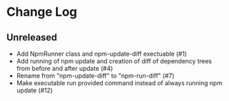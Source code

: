 # Change Log

## Unreleased
* Add NpmRunner class and npm-update-diff exectuable (#1)
* Add running of npm update and creation of diff of dependency trees from before and after update (#4)
* Rename from "npm-update-diff" to "npm-run-diff" (#7)
* Make executable run provided command instead of always running npm update (#12)
